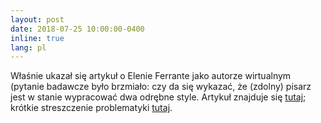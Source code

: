 ```yaml
---
layout: post
date: 2018-07-25 10:00:00-0400
inline: true
lang: pl
---
```


Właśnie ukazał się artykuł o Elenie Ferrante jako autorze wirtualnym (pytanie badawcze było brzmiało:  czy da się wykazać, że (zdolny) pisarz jest w stanie wypracować dwa odrębne style. Artykuł znajduje się [tutaj](http://www.padovauniversitypress.it/publications/9788869381300); krótkie streszczenie problematyki [tutaj](https://computationalstylistics.github.io/projects/elena-ferrante/).